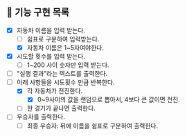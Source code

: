 ## 📌 기능 구현 목록

- [x] 자동차 이름을 입력 받는다.
  - [ ] 쉼표로 구분하여 입력받는다.
  - [x] 자동차 이름은 1~5자여야한다.
- [x] 시도할 횟수를 입력 받는다.
  - [ ] 1~200 사이 숫자만 입력 받는다.
- [ ] "실행 결과"라는 텍스트를 출력한다.
- [ ] 아래 사항들을 시도횟수 만큼 반복한다.
  - [x] 각 자동차가 전진한다.
    - [x] 0~9사이의 값을 랜덤으로 뽑아서, 4보다 큰 값이면 전진.
  - [ ] 한 경기가 끝나면 출력한다.
- [ ] 우승자를 출력한다.
  - [ ] 최종 우승자: 뒤에 이름을 쉼표로 구분하여 출력한다.
